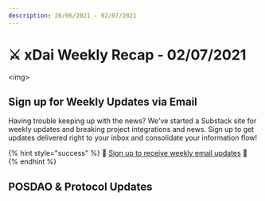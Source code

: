 ```yaml
---
description: 26/06/2021 - 02/07/2021
---
```


# ⚔️ xDai Weekly Recap - 02/07/2021

&lt;img&gt;

## Sign up for Weekly Updates via Email

Having trouble keeping up with the news? We've started a Substack site for weekly updates and breaking project integrations and news. Sign up to get updates delivered right to your inbox and consolidate your information flow! 

{% hint style="success" %}
💌 [Sign up to receive weekly email updates](https://xdai.substack.com/) 💌 
{% endhint %}

## POSDAO & Protocol Updates






